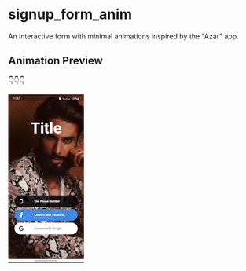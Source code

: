 # signup_form_anim

An interactive form with minimal animations inspired by the "Azar" app.

## Animation Preview
👇👇👇


![me](assets/form_anim.gif)
